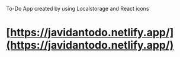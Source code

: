 To-Do App created by using Localstorage and React icons
# [https://javidantodo.netlify.app/](https://javidantodo.netlify.app/)
